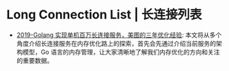 # Long Connection List | 长连接列表

- [2019-Golang 实现单机百万长连接服务，美图的三年优化经验](https://mp.weixin.qq.com/s/xavjsa4NzRiVRxyMhifCDg): 本文将从多个角度介绍长连接服务在内存优化路上的探索，首先会先通过介绍当前服务的架构模型，Go 语言的内存管理，让大家清晰地了解我们内存优化的方向和关注的重要数据。
